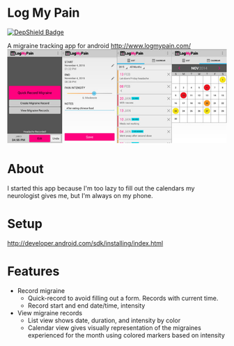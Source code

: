 Log My Pain
=========

[![DepShield Badge](https://depshield.sonatype.org/badges/owner/repository/depshield.svg)](https://depshield.github.io)

A migraine tracking app for android
http://www.logmypain.com/
![Screens](screens.jpg?raw=true "App Screens")

About
===
I started this app because I'm too lazy to fill out the calendars my neurologist gives me, but I'm always on my phone.

Setup
===

http://developer.android.com/sdk/installing/index.html

Features
===

- Record migraine
  - Quick-record to avoid filling out a form. Records with current time.
  - Record start and end date/time, intensity
- View migraine records
  - List view shows date, duration, and intensity by color
  - Calendar view gives visually representation of the migraines experienced for the month using colored markers based on intensity
